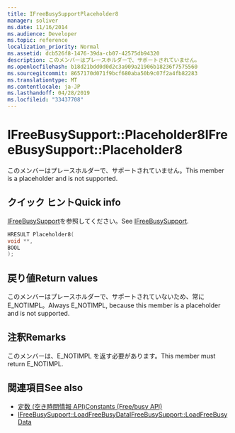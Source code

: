 ```yaml
---
title: IFreeBusySupportPlaceholder8
manager: soliver
ms.date: 11/16/2014
ms.audience: Developer
ms.topic: reference
localization_priority: Normal
ms.assetid: dcb526f8-1476-39da-cb07-42575db94320
description: このメンバーはプレースホルダーで、サポートされていません。
ms.openlocfilehash: b18d21bdd0d0d2c3a909a21906b18236f7575560
ms.sourcegitcommit: 8657170d071f9bcf680aba50b9c07f2a4fb82283
ms.translationtype: MT
ms.contentlocale: ja-JP
ms.lasthandoff: 04/28/2019
ms.locfileid: "33437708"
---
```

# <a name="ifreebusysupportplaceholder8"></a><span data-ttu-id="2ac33-103">IFreeBusySupport::Placeholder8</span><span class="sxs-lookup"><span data-stu-id="2ac33-103">IFreeBusySupport::Placeholder8</span></span>

<span data-ttu-id="2ac33-104">このメンバーはプレースホルダーで、サポートされていません。</span><span class="sxs-lookup"><span data-stu-id="2ac33-104">This member is a placeholder and is not supported.</span></span>
  
## <a name="quick-info"></a><span data-ttu-id="2ac33-105">クイック ヒント</span><span class="sxs-lookup"><span data-stu-id="2ac33-105">Quick info</span></span>

<span data-ttu-id="2ac33-106">[IFreeBusySupport](ifreebusysupport.md)を参照してください。</span><span class="sxs-lookup"><span data-stu-id="2ac33-106">See [IFreeBusySupport](ifreebusysupport.md).</span></span>
  
```cpp
HRESULT Placeholder8( 
void **, 
BOOL  
);
```

## <a name="return-values"></a><span data-ttu-id="2ac33-107">戻り値</span><span class="sxs-lookup"><span data-stu-id="2ac33-107">Return values</span></span>

<span data-ttu-id="2ac33-108">このメンバーはプレースホルダーで、サポートされていないため、常に E_NOTIMPL。</span><span class="sxs-lookup"><span data-stu-id="2ac33-108">Always E_NOTIMPL, because this member is a placeholder and is not supported.</span></span>
  
## <a name="remarks"></a><span data-ttu-id="2ac33-109">注釈</span><span class="sxs-lookup"><span data-stu-id="2ac33-109">Remarks</span></span>

<span data-ttu-id="2ac33-110">このメンバーは、E_NOTIMPL を返す必要があります。</span><span class="sxs-lookup"><span data-stu-id="2ac33-110">This member must return E_NOTIMPL.</span></span>
  
## <a name="see-also"></a><span data-ttu-id="2ac33-111">関連項目</span><span class="sxs-lookup"><span data-stu-id="2ac33-111">See also</span></span>

- [<span data-ttu-id="2ac33-112">定数 (空き時間情報 API)</span><span class="sxs-lookup"><span data-stu-id="2ac33-112">Constants (Free/busy API)</span></span>](constants-free-busy-api.md)
- [<span data-ttu-id="2ac33-113">IFreeBusySupport::LoadFreeBusyData</span><span class="sxs-lookup"><span data-stu-id="2ac33-113">IFreeBusySupport::LoadFreeBusyData</span></span>](ifreebusysupport-loadfreebusydata.md)

